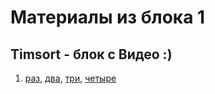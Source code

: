 # Материалы из блока 1

## Timsort - блок с Видео :)
1) [раз](https://youtu.be/emeME__917E?si=aN14x-_kemaqJZZg), [два](https://youtu.be/6DOhQyqAAvU?si=l9_gfQbQkvVDziGB), [три](https://youtu.be/Yk4CBisILaw?si=zIysc-nRPnXjPbcg), [четыре](https://youtu.be/o8y9uYygLcw?si=RdfT6K_dkUQoHOsi)
